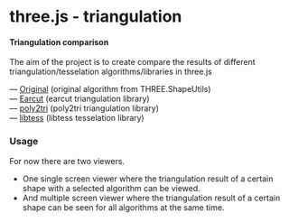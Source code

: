 three.js - triangulation
========

#### Triangulation comparison ####

The aim of the project is to create compare the results of different triangulation/tesselation algorithms/libraries in three.js

— [Original](https://github.com/mrdoob/three.js/blob/master/src/extras/ShapeUtils.js) (original algorithm from THREE.ShapeUtils)<br>
— [Earcut](https://github.com/mapbox/earcut) (earcut triangulation library)<br>
— [poly2tri](https://github.com/r3mi/poly2tri.js) (poly2tri triangulation library)<br>
— [libtess](https://github.com/brendankenny/libtess.js/) (libtess tesselation library)<br>


### Usage ###

For now there are two viewers.

- One single screen viewer where the triangulation result of a certain shape with a selected algorithm can be viewed.
- And multiple screen viewer where the triangulation result of a certain shape can be seen for all algorithms at the same time.